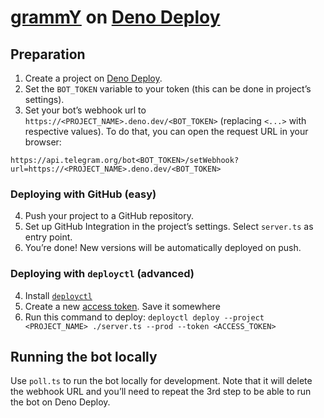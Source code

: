 # [grammY](https://grammy.dev) on [Deno Deploy](https://deno.com/deploy)

## Preparation

1. Create a project on [Deno Deploy](https://deno.com/deploy).
2. Set the `BOT_TOKEN` variable to your token (this can be done in project’s
   settings).
3. Set your bot’s webhook url to `https://<PROJECT_NAME>.deno.dev/<BOT_TOKEN>`
   (replacing `<...>` with respective values). To do that, you can open the
   request URL in your browser:

```text
https://api.telegram.org/bot<BOT_TOKEN>/setWebhook?url=https://<PROJECT_NAME>.deno.dev/<BOT_TOKEN>
```

### Deploying with GitHub (easy)

4. Push your project to a GitHub repository.
5. Set up GitHub Integration in the project’s settings. Select `server.ts` as
   entry point.
6. You’re done! New versions will be automatically deployed on push.

### Deploying with `deployctl` (advanced)

4. Install [`deployctl`](https://github.com/denoland/deployctl)
5. Create a new [access token](https://dash.deno.com/user/access-tokens). Save
   it somewhere
6. Run this command to deploy:
   `deployctl deploy --project <PROJECT_NAME> ./server.ts --prod --token <ACCESS_TOKEN>`

## Running the bot locally

Use `poll.ts` to run the bot locally for development. Note that it will delete
the webhook URL and you’ll need to repeat the 3rd step to be able to run the bot
on Deno Deploy.
